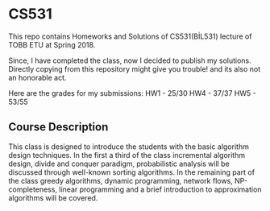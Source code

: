 # CS531
This repo contains Homeworks and Solutions of CS531(BİL531) lecture of TOBB ETU at Spring 2018.

Since, I have completed the class, now I decided to publish my solutions. Directly copying from this repository might give you trouble! and its also not an honorable act.

Here are the grades for my submissions:
HW1 - 25/30
HW4 - 37/37
HW5 - 53/55


## Course Description

This class is designed to introduce the students with the basic algorithm design techniques. In the first a third of the class incremental algorithm design, divide and conquer paradigm, probabilistic analysis will be discussed through well-known sorting algorithms. In the remaining part of the class greedy algorithms, dynamic programming, network flows, NP-completeness, linear programming and a brief introduction to approximation algorithms will be covered.
